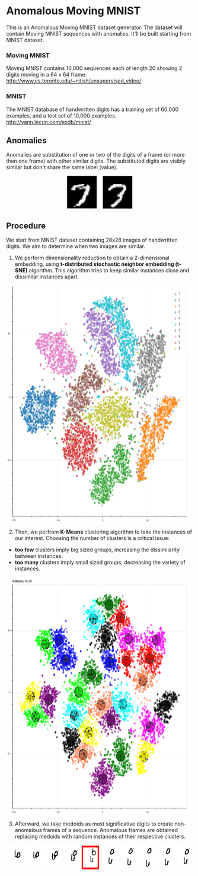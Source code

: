# Anomalous Moving MNIST

This is an Anomalous Moving MNIST dataset generator. The dataset will contain Moving MNIST sequences with anomalies. It'll be built
starting from MNIST dataset.

### Moving MNIST
Moving MNIST contains 10,000 sequences each of length 20 showing 2 digits moving in a 64 x 64 frame.
http://www.cs.toronto.edu/~nitish/unsupervised_video/

### MNIST
The MNIST database of handwritten digits has a training set of 60,000 examples, and a test set of 10,000 examples.
http://yann.lecun.com/exdb/mnist/

## Anomalies
Anomalies are substitution of one or two of the digits of a frame (or more than one frame) with other similar digits.
The substituted digits are visibly similar but don't share the same label (value).
<div align=center><img width="180" height="90" src="https://github.com/brngl/images/blob/master/simili37.png"/></div>

## Procedure
We start from MNIST dataset containing 28x28 images of handwritten digits. We aim to determine when two images are similar.

1. We perform dimensionality reduction to obtain a 2-dimensional embedding, using **t-distributed stochastic neighbor embedding (t-SNE)**
algorithm. This algorithm tries to keep similar instances close and dissimilar instances apart.
<div align=center><img width="640" height="640" src="https://github.com/brngl/images/blob/master/bokeh_plot.png"/></div>

2. Then, we perfrom **K-Means** clustering
algorithm to take the instances of our interest. 
Choosing the number of clusters is a critical issue:
* **too few** clusters imply big sized groups, increasing the dissimilarity between instances.
* **too many** clusters imply small sized groups, decreasing the variety of instances.
<div align=center><img width="640" height="640" src="https://github.com/brngl/images/blob/master/bokeh_plot-kmeans.png"/></div>

3. Afterward, we take medoids as most significative digits to create non-anomalous frames of a sequence. Anomalous frames are 
obtained replacing medoids with random instances of their respective clusters.
<div align=center><img width="1920" height="68" src="https://github.com/brngl/images/blob/master/sim1.png"/></div>

